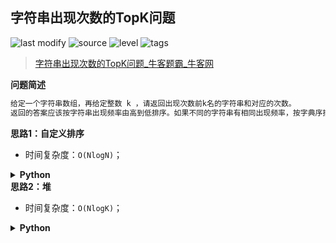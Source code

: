 ## 字符串出现次数的TopK问题
<!--START_SECTION:badge-->

![last modify](https://img.shields.io/static/v1?label=last%20modify&message=2022-10-14%2014%3A59%3A33&color=yellowgreen&style=flat-square)
![source](https://img.shields.io/static/v1?label=source&message=%E7%89%9B%E5%AE%A2&color=green&style=flat-square)
![level](https://img.shields.io/static/v1?label=level&message=%E4%B8%AD%E7%AD%89&color=yellow&style=flat-square)
![tags](https://img.shields.io/static/v1?label=tags&message=%E5%A0%86/%E4%BC%98%E5%85%88%E9%98%9F%E5%88%97%2C%20%E6%8E%92%E5%BA%8F&color=orange&style=flat-square)

<!--END_SECTION:badge-->
<!--info
tags: [堆, 排序]
source: 牛客
level: 中等
number: '0097'
name: 字符串出现次数的TopK问题
companies: []
-->

> [字符串出现次数的TopK问题_牛客题霸_牛客网](https://www.nowcoder.com/practice/fd711bdfa0e840b381d7e1b82183b3ee)

<summary><b>问题简述</b></summary>

```txt
给定一个字符串数组，再给定整数 k ，请返回出现次数前k名的字符串和对应的次数。
返回的答案应该按字符串出现频率由高到低排序。如果不同的字符串有相同出现频率，按字典序排序。
```

<!-- 
<details><summary><b>详细描述</b></summary>

```txt
```

</details>
-->


<!-- <div align="center"><img src="../../../_assets/xxx.png" height="300" /></div> -->

<summary><b>思路1：自定义排序</b></summary>

- 时间复杂度：`O(NlogN)`；

<details><summary><b>Python</b></summary>

```python
class Solution:
    def topKstrings(self , strings: List[str], k: int) -> List[List[str]]:
        from collections import Counter
        ret = sorted(Counter(strings).items(), key=lambda x: (-x[1], x[0]))
        return ret[:k]
```

</details>


<summary><b>思路2：堆</b></summary>

- 时间复杂度：`O(NlogK)`；

<details><summary><b>Python</b></summary>

```python
class Solution:
    def topKstrings(self , strings: List[str], k: int) -> List[List[str]]:
        from collections import Counter
        import heapq
        
        # 定义一个结构，使支持自定义排序
        class Item:
            def __init__(self, s, c):
                self.s = s
                self.c = c
            
            def __lt__(self, o):
                if self.c == o.c:
                    return self.s > o.s  # 字符顺序
                return self.c < o.c  # 频率逆序
        
        # 初始化小顶堆，即保存最大的 k 个元素，且堆顶是最小的
        h = []
        cnt = list(Counter(strings).items())
        for i in range(k):
            s, c = cnt[i][0], cnt[i][1]
            heapq.heappush(h, Item(s, c))
        
        # 遍历剩余元素
        for i in range(k, len(cnt)):
            s, c = cnt[i][0], cnt[i][1]
            it = Item(s, c)
            if it > h[0]:  # 如果大于堆顶，更新 TopK
                heapq.heappop(h)
                heapq.heappush(h, it)
        
        ret = []
        while h:
            it = heapq.heappop(h)
            ret.append([it.s, it.c])
        
        # 因为是小顶堆，所以要逆序输出
        return ret[::-1]
```

</details>

